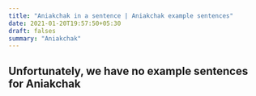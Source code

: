 ```yaml
---
title: "Aniakchak in a sentence | Aniakchak example sentences"
date: 2021-01-20T19:57:50+05:30
draft: falses
summary: "Aniakchak"
---
```

## Unfortunately, we have no example sentences for Aniakchak                 
